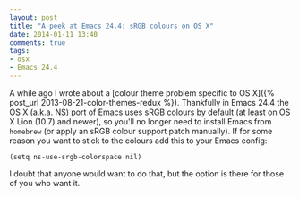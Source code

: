 ```yaml
---
layout: post
title: "A peek at Emacs 24.4: sRGB colours on OS X"
date: 2014-01-11 13:40
comments: true
tags:
- osx
- Emacs 24.4
---
```


A while ago I wrote about a
[colour theme problem specific to OS X]({% post_url 2013-08-21-color-themes-redux %}).
Thankfully in Emacs 24.4 the OS X (a.k.a. NS) port of Emacs uses sRGB
colours by default (at least on OS X Lion (10.7) and newer), so you'll
no longer need to install Emacs from `homebrew` (or apply an sRGB
colour support patch manually). If for some reason you want to stick
to the colours add this to your Emacs config:

``` elisp
(setq ns-use-srgb-colorspace nil)
```

I doubt that anyone would want to do that, but the option is there for those of you who want it.

